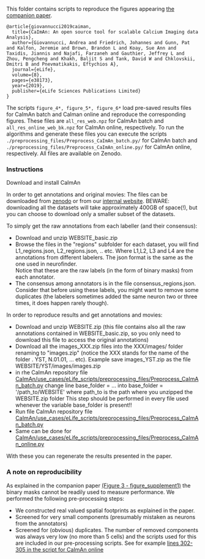 This folder contains scripts to reproduce the figures appearing [the companion paper](https://elifesciences.org/articles/38173).

```
@article{giovannucci2019caiman,
  title={CaImAn: An open source tool for scalable Calcium Imaging data Analysis},
  author={Giovannucci, Andrea and Friedrich, Johannes and Gunn, Pat and Kalfon, Jeremie and Brown, Brandon L and Koay, Sue Ann and Taxidis, Jiannis and Najafi, Farzaneh and Gauthier, Jeffrey L and Zhou, Pengcheng and Khakh, Baljit S and Tank, David W and Chklovskii, Dmitri B and Pnevmatikakis, Eftychios A},
  journal={eLife},
  volume={8},
  pages={e38173},
  year={2019},
  publisher={eLife Sciences Publications Limited}
}
```


The scripts `figure_4*, figure_5*, figure_6*` load pre-saved results files for CaImAn batch and CaIman online and reproduce the
corresponding figures. These files are `all_res_web.npz` for CaImAn batch and `all_res_online_web_bk.npz` for CaImAn online,
respectively. To run the algorithms and generate these files you can execute the scripts `./preprocessing_files/Preprocess_CaImAn_batch.py/`
for CaImAn batch and `./preprocessing_files/Preprocess_CaImAn_online.py/` for CaImAn online, respectively. All files are available on Zenodo. 


### Instructions

Download and install CaImAn

In order to get annotations and original movies: The files can be downloaded from [zenodo](https://zenodo.org/record/1659149#.XDX8T89Ki9s) or from our [internal website](https://users.flatironinstitute.org/~neuro/caiman_paper/). BEWARE: downloading all the datasets will take approximately 400GB of space(!), but you can choose to download only a smaller subset of the datasets.

To simply get the raw annotations from each labeller (and their consensus):
- Download and unzip WEBSITE_basic.zip
- Browse the files in the "regions" subfolder for each dataset, you will find L1_regions.json, L2_regions.json, .. etc. Where L1,L2, L3 and L4 are the annotations from different labelers. The json format is the same as the one used in neurofinder.   
Notice that these are the raw labels (in the form of binary masks) from each annotator. 
- The consensus among annotators is in the file consensus_regions.json. Consider that before using these labels, you might want to remove some duplicates (the labelers sometimes added the same neuron two or three times, it does happen rarely though).

In order to reproduce results and get annotations and movies:
- Download and unzip WEBSITE.zip (this file contains also all the raw annotations contained in WEBSITE_basic.zip, so you only need to download this file to access the original annotations)
- Download all the images_XXX.zip files into the XXX/images/ folder renaming to "images.zip" (notice the XXX stands for the name of the folder . YST, N.01.01, ... etc).
Example save images_YST.zip as the file WEBSITE/YST/images/images.zip
- in rhe CaImAn repository file  [CaImAn/use_cases/eLife_scripts/preprocessing_files/Preprocess_CaImAn_batch.py](https://github.com/flatironinstitute/CaImAn/blob/master/use_cases/eLife_scripts/preprocessing_files/Preprocess_CaImAn_batch.py)  change line
base_folder = ... 
into
base_folder = '/path_to/WEBSITE' where path_to is the path where you unzipped the WEBSITE.zip folder
This step should be performed in every file used whenever the variable base_folder is present!!
- Run file CaImAn repository file  [CaImAn/use_cases/eLife_scripts/preprocessing_files/Preprocess_CaImAn_batch.py](https://github.com/flatironinstitute/CaImAn/blob/master/use_cases/eLife_scripts/preprocessing_files/Preprocess_CaImAn_batch.py)
- Same can be done for [CaImAn/use_cases/eLife_scripts/preprocessing_files/Preprocess_CaImAn_online.py](https://github.com/flatironinstitute/CaImAn/blob/master/use_cases/eLife_scripts/preprocessing_files/Preprocess_CaImAn_online.py)

With these you can regenerate the results presented in the paper.

### A note on reproducibility

As explained in the companion paper [(Figure 3 - figure_supplement1)](https://elifesciences.org/articles/38173/figures#fig3s1) the binary masks cannot be readily used to measure performance. We performed the following pre-processing steps:
- We constructed real valued spatial footprints as explained in the paper.
- Screened for very small components (presumably mistaken as neurons from the annotators)
- Screened for (obvious) duplicates. 
The number of removed components was always very low (no more than 5 cells) and the scripts used for this are included in our pre-processing scripts. See for example [lines 302-305 in the script for CaImAn online](https://github.com/flatironinstitute/CaImAn/blob/master/use_cases/eLife_scripts/preprocessing_files/Preprocess_CaImAn_online.py#L302)
